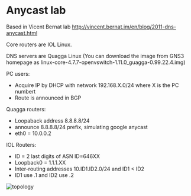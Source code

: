 # Anycast lab 

Based in Vicent Bernat lab http://vincent.bernat.im/en/blog/2011-dns-anycast.html 

Core routers are IOL Linux.

DNS servers are Quagga Linux (You can download the image from GNS3 homepage as linux-core-4.7.7-openvswitch-1.11.0_guagga-0.99.22.4.img) 

PC users:

* Acquire IP by DHCP with network 192.168.X.0/24 where X is the PC numbert
* Route is announced in BGP

Quagga routers: 

* Loopaback address 8.8.8.8/24
* announce 8.8.8.8/24 prefix, simulating google anycast
* eth0 = 10.0.0.2 

IOL Routers:

* ID = 2 last digits of ASN ID=646XX
* Loopback0 = 1.1.1.XX
* Inter-routing addresses 10.ID1.ID2.0/24 and ID1 < ID2
* ID1 use .1 and ID2 use .2



![topology](https://github.com/itsuugo/gns3labs/blob/master/dns-anycast/screenshot.png)
 

